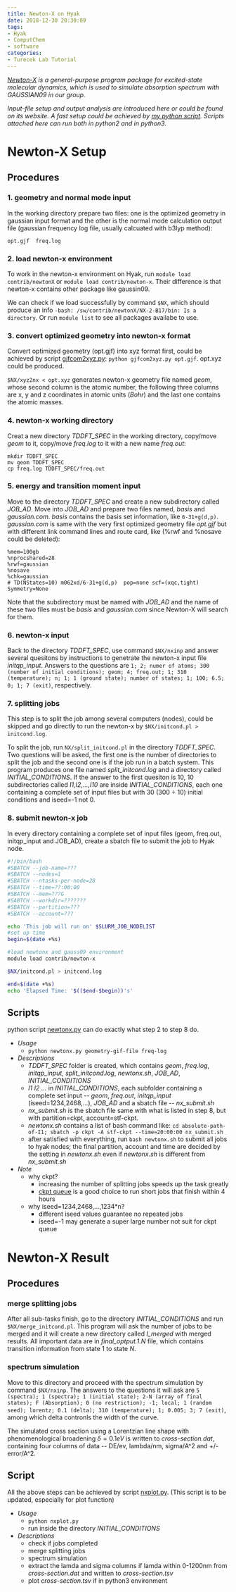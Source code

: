 ```yaml
---
title: Newton-X on Hyak
date: 2018-12-30 20:30:09
tags:
- Hyak
- ComputChem
- software
categories:
- Turecek Lab Tutorial
---
```


*[Newton-X](http://www.newtonx.org) is a general-purpose program package for excited-state molecular dynamics, which is used to simulate absorption spectrum with GAUSSIAN09 in our group.*

*Input-file setup and output analysis are introduced here or could be found on its website. A fast setup could be achieved by [my python script](#pscript). Scripts attached here can run both in python2 and in python3.*

# Newton-X Setup

## Procedures

### 1. geometry and normal mode input

In the working directory prepare two files: one is the optimized geometry in gaussian input format and the other is the normal mode calculation output file (gaussian frequency log file, usually calcuated with b3lyp method):

`opt.gjf  freq.log`

### 2. load newton-x environment

To work in the newton-x environment on Hyak, run `module load contrib/newtonX` or `module load contrib/newton-x`. Their difference is that newton-x contains other package like gaussin09. 

We can check if we load successfully by command `$NX`, which should produce an info `-bash: /sw/contrib/newtonX/NX-2-B17/bin: Is a directory`. Or run `module list` to see all packages availabe to use.

### 3. convert optimized geometry into newton-x format

Convert optimized geometry (opt.gjf) into xyz format first, could be achieved by script [gjfcom2xyz.py](https://raw.githubusercontent.com/yueliu96/scripts_for_lab/master/gjfcom2xyz.py): `python gjfcom2xyz.py opt.gjf`. opt.xyz could be produced.

`$NX/xyz2nx < opt.xyz` generates newton-x geometry file named *geom*, whose second column is the atomic number, the following three columns are x, y and z coordinates in atomic units (*Bohr*) and the last one contains the atomic masses.

### 4. newton-x working directory

Creat a new directory *TDDFT_SPEC* in the working directory, copy/move *geom* to it, copy/move *freq.log* to it with a new name *freq.out*: 

```
mkdir TDDFT_SPEC
mv geom TDDFT_SPEC
cp freq.log TDDFT_SPEC/freq.out
```

### 5. energy and transition moment input

Move to the directory *TDDFT_SPEC* and create a new subdirectory called *JOB_AD*. Move into *JOB_AD* and prepare two files named, *basis* and *gaussian$.$com*. 
*basis* contains the basis set information, like `6-31+g(d,p)`. *gaussian$.$com* is same with the very first optimized geometry file *opt.gjf* but with different link command lines and route card, like (%rwf and %nosave could be deleted):

```
%mem=100gb
%nprocshared=28
%rwf=gaussian
%nosave
%chk=gaussian
# TD(NStates=10) m062xd/6-31+g(d,p)  pop=none scf=(xqc,tight) Symmetry=None
```

Note that the subdirectory must be named with *JOB_AD* and the name of these two files must be *basis* and *gaussian$.$com* since Newton-X will search for them.

### 6. newton-x input

Back to the directory *TDDFT_SPEC*, use command `$NX/nxinp` and answer several quesitons by instructions to genetrate the newton-x input file *initqp_input*. Answers to the questions are `1; 2; numer of atoms; 300 (number of initial conditions); geom; 4; freq.out; 1; 310 (temperature); n; 1; 1 (ground state); number of states; 1; 100; 6.5; 0; 1; 7 (exit)`, respectively.

### 7. splitting jobs

This step is to split the job among several computers (nodes), could be skipped and go directly to run the newton-x by `$NX/initcond.pl > initcond.log`.

 To split the job, run `NX/split_initcond.pl` in the directory *TDDFT_SPEC*. Two questions will be asked, the first one is the number of directories to split the job and the second one is if the job run in a batch system. This program produces one file named *split_initcond.log* and a directory called *INITIAL_CONDITIONS*. If the answer to the first quesiton is 10, 10 subdirectories called *I1,I2,...,I10* are inside *INITIAL_CONDITIONS*, each one containing a complete set of input files but with 30 (300 $\div$ 10) initial conditions and iseed=-1 not 0.

 ### 8. submit newton-x job

In every directory containing a complete set of input files  (geom, freq.out, initqp_input and JOB_AD), create a sbatch file to submit the job to Hyak node.

```bash
#!/bin/bash
#SBATCH --job-name=???
#SBATCH --nodes=1
#SBATCH --ntasks-per-node=28
#SBATCH --time=??:00:00
#SBATCH --mem=???G
#SABTCH --workdir=???????
#SBATCH --partition=???
#SBATCH --account=???

echo 'This job will run on' $SLURM_JOB_NODELIST
#set up time
begin=$(date +%s)

#load newtonx and gauss09 environment
module load contrib/newton-x

$NX/initcond.pl > initcond.log

end=$(date +%s)
echo 'Elapsed Time: '$(($end-$begin))'s'
```

## <jump id='pscript'>Scripts</jump>

  python script [newtonx.py](https://raw.githubusercontent.com/yueliu96/scripts_for_lab/master/newtonx.py) can do exactly what step 2 to step 8 do.

- *Usage*
  - `python newtonx.py geometry-gif-file freq-log`
- *Descriptions*
  - *TDDFT_SPEC* folder is created, which contains *geom*, *freq.log*, *initqp_input*, *split_initcond.log*, *newtonx$.$sh*, *JOB_AD*, *INITIAL_CONDITIONS*
  - *I1 I2 ...* in *INITIAL_CONDITIONS*, each subfolder containing a complete set input -- *geom*, *freq.out*, *initqp_input* (iseed=1234,2468,...), *JOB_AD* and a sbatch file -- *nx_submit.sh*
  - *nx_submit.sh* is the sbatch file same with what is listed in step 8, but with partition=ckpt, account=stf-ckpt.
  - *newtonx$.$sh* contains a list of bash command like: `cd absolute-path-of-I1; sbatch -p ckpt -A stf-ckpt --time=20:00:00 nx_submit.sh`
  - after satisfied with everything, run `bash newtonx.sh` to submit all jobs to hyak nodes; the final partition, account and time are decided by the setting in *newtonx$.$sh* even if *newtonx$.$sh* is different from *nx_submit.sh*
- *Note*
  - why ckpt?
    - increasing the number of splitting jobs speeds up the task greatly
    - [ckpt queue](https://wiki.cac.washington.edu/display/hyakusers/Mox_checkpoint) is a good choice to run short jobs that finish within 4 hours
  - why iseed=1234,2468,...,1234*n?
    - different iseed values guarantee no repeated jobs
    - iseed=-1 may generate a super large number not suit for ckpt queue
  
# Newton-X Result

## Procedures

### merge splitting jobs

After all sub-tasks finish, go to the directory *INITIAL_CONDITIONS* and run `$NX/merge_initcond.pl`. This program will ask the number of jobs to be merged and it will create a new directory called *I_merged* with merged results. All important data are in *final_optput.1.N* file, which contains transition information from state 1 to state *N*. 

### spectrum simulation

Move to this directory and proceed with the spectrum simulation by command `$NX/nxinp`. The answers to the questions it will ask are `5 (spectra); 1 (spectra); 1 (initial state); 2-N (array of final states); F (Absorption); 0 (no restriction); -1; local; 1 (random seed); lorentz; 0.1 (delta); 310 (temperature); 1; 0.005; 3; 7 (exit)`, among which delta contronls the width of the curve.

The simulated cross section using a Lorentzian line shape with phenomenological broadening $\delta=0.1eV$ is written to *cross-section.dat*, containing four columns of data -- DE/ev, lambda/nm, sigma/A^2 and +/-error/A^2.

## <jump id='pscript'>Script</jump>

All the above steps can be achieved by script [nxplot.py](https://raw.githubusercontent.com/yueliu96/scripts_for_lab/master/nxplot.py). (This script is to be updated, especially for plot function)

- *Usage*
  - `python nxplot.py`
  -  run inside the directory *INITIAL_CONDITIONS*
- *Descriptions*
  - check if jobs completed
  - merge splitting jobs
  - spectrum simulation
  - extract the lamda and sigma columns if lamda within 0-1200nm from *cross-section.dat* and written to *cross-section.tsv*
  - plot *cross-section.tsv* if in python3 environment

